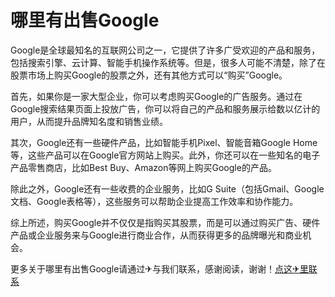 # 哪里有出售Google

Google是全球最知名的互联网公司之一，它提供了许多广受欢迎的产品和服务，包括搜索引擎、云计算、智能手机操作系统等。但是，很多人可能不清楚，除了在股票市场上购买Google的股票之外，还有其他方式可以“购买”Google。

首先，如果你是一家大型企业，你可以考虑购买Google的广告服务。通过在Google搜索结果页面上投放广告，你可以将自己的产品和服务展示给数以亿计的用户，从而提升品牌知名度和销售业绩。

其次，Google还有一些硬件产品，比如智能手机Pixel、智能音箱Google Home等，这些产品可以在Google官方网站上购买。此外，你还可以在一些知名的电子产品零售商店，比如Best Buy、Amazon等网上购买Google的产品。

除此之外，Google还有一些收费的企业服务，比如G Suite（包括Gmail、Google文档、Google表格等），这些服务可以帮助企业提高工作效率和协作能力。

综上所述，购买Google并不仅仅是指购买其股票，而是可以通过购买广告、硬件产品或企业服务来与Google进行商业合作，从而获得更多的品牌曝光和商业机会。

更多关于哪里有出售Google请通过✈与我们联系，感谢阅读，谢谢！[点这✈里联系](https://ads.k02.cc)